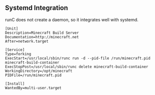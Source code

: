 ## Systemd Integration

runC does not create a daemon, so it integrates well with systemd.

```systemd
[Unit]
Description=Minecraft Build Server
Documentation=http://minecraft.net
After=network.target

[Service]
Type=forking
ExecStart=/usr/local/sbin/runc run -d --pid-file /run/minecraft.pid minecraft-build-container
ExecStopPost=/usr/local/sbin/runc delete minecraft-build-container
WorkingDirectory=/opt/minecraft
PIDFile=/run/minecraft.pid

[Install]
WantedBy=multi-user.target
```
